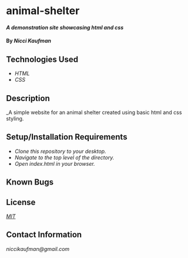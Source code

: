 # animal-shelter

#### _A demonstration site showcasing html and css_

#### By _**Nicci Kaufman**_

## Technologies Used

* _HTML_
* _CSS_

## Description

_A simple website for an animal shelter created using basic html and css styling.

## Setup/Installation Requirements

* _Clone this repository to your desktop._
* _Navigate to the top level of the directory._
* _Open index.html in your browser._


## Known Bugs


## License

_[MIT](https://en.wikipedia.org/wiki/MIT_License)_

## Contact Information

_niccikaufman@gmail.com_